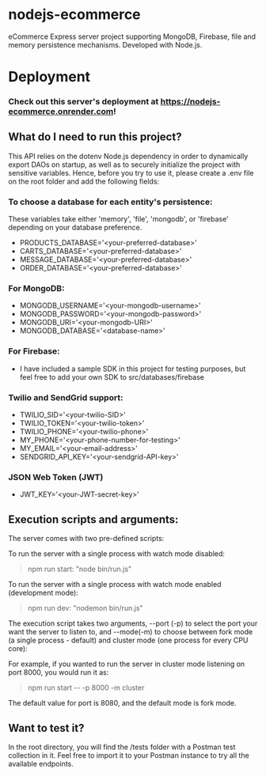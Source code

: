 # nodejs-ecommerce
eCommerce Express server project supporting MongoDB, Firebase, file and memory persistence mechanisms. Developed with Node.js.

# Deployment
### Check out this server's deployment at https://nodejs-ecommerce.onrender.com!

## What do I need to run this project?
This API relies on the dotenv Node.js dependency in order to dynamically export DAOs on startup, as well as to securely initialize the project with sensitive variables. Hence, before you try to use it, please create a .env file on the root folder and add the following fields:

### To choose a database for each entity's persistence:
These variables take either 'memory', 'file', 'mongodb', or 'firebase' depending on your database preference.  
- PRODUCTS_DATABASE='\<your-preferred-database>'  
- CARTS_DATABASE='\<your-preferred-database>'  
- MESSAGE_DATABASE='\<your-preferred-database>'  
- ORDER_DATABASE='\<your-preferred-database>'

### For MongoDB:
- MONGODB_USERNAME='\<your-mongodb-username>'  
- MONGODB_PASSWORD='\<your-mongodb-password>'  
- MONGODB_URI='\<your-mongodb-URI>'  
- MONGODB_DATABASE='\<database-name>'

### For Firebase:
- I have included a sample SDK in this project for testing purposes, but feel free to add your own SDK to src/databases/firebase

### Twilio and SendGrid support:
- TWILIO_SID='\<your-twilio-SID>'  
- TWILIO_TOKEN='\<your-twilio-token>'  
- TWILIO_PHONE='\<your-twilio-phone>'  
- MY_PHONE='\<your-phone-number-for-testing>'  
- MY_EMAIL='\<your-email-address>'  
- SENDGRID_API_KEY='\<your-sendgrid-API-key>'

### JSON Web Token (JWT)
- JWT_KEY='\<your-JWT-secret-key>'

## Execution scripts and arguments:
The server comes with two pre-defined scripts:  

To run the server with a single process with watch mode disabled:
> npm run start: "node bin/run.js"

To run the server with a single process with watch mode enabled (development mode):  
> npm run dev: "nodemon bin/run.js"

The execution script takes two arguments, --port (-p) to select the port your want the server to listen to, and --mode(-m) to choose between fork mode (a single process - default) and cluster mode (one process for every CPU core):   

For example, if you wanted to run the server in cluster mode listening on port 8000, you would run it as:
> npm run start -- -p 8000 -m cluster  

The default value for port is 8080, and the default mode is fork mode.

## Want to test it?
In the root directory, you will find the /tests folder with a Postman test collection in it. Feel free to import it to your Postman instance to try all the available endpoints.